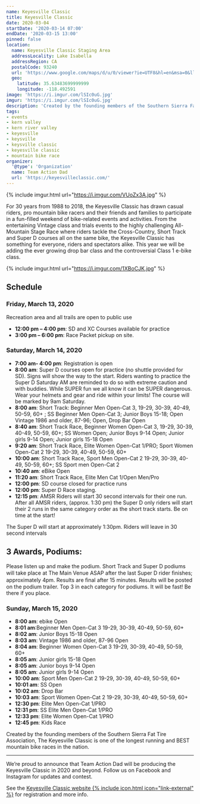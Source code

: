 ```yaml
---
name: Keyesville Classic
title: Keyesville Classic
date: 2020-03-04
startDate: '2020-03-14 07:00'
endDate: '2020-03-15 13:00'
pinned: false
location:
  name: Keyesville Classic Staging Area
  addressLocality: Lake Isabella
  addressRegion: CA
  postalCode: 93240
  url: 'https://www.google.com/maps/d/u/0/viewer?ie=UTF8&hl=en&msa=0&ll=35.63270900000002%2C-118.500295&spn=0.012208%2C0.018239&z=15&source=embed&mid=1DSImaGwK-soP5Yd7B_J_N0vB9l0'
  geo:
    latitude: 35.63483699999999
    longitude: -118.492591
image: 'https://i.imgur.com/lSIc0uG.jpg'
imgur: 'https://i.imgur.com/lSIc0uG.jpg'
description: 'Created by the founding members of the Southern Sierra Fat Tire Association, The Keyesville Classic is one of the longest running and BEST mountain bike races in the nation.'
tags:
- events
- kern valley
- kern river valley
- keyesville
- keysville
- keysville classic
- keyesville classic
- mountain bike race
organizer:
  '@type': 'Organization'
  name: Team Action Dad
  url: 'https://keyesvilleclassic.com/'
---
```

{% include imgur.html url="https://i.imgur.com/VUoZx3A.jpg" %}

For 30 years from 1988 to 2018, the Keyesville Classic has drawn casual riders,
pro mountain bike racers and their friends and families to participate in a fun-filled
weekend of bike-related events and activities. From the entertaining Vintage class
and trials events to the highly challenging All-Mountain Stage Race where riders
tackle the Cross-Country, Short Track and Super D courses all on the same bike,
the Keyesville Classic has something for everyone, riders and spectators alike.
This year we will be adding the ever growing drop bar class and the controversial
Class 1 e-bike class.

{% include imgur.html url="https://i.imgur.com/1XBoCJK.jpg" %}
## Schedule
### Friday, March 13, 2020
Recreation area and all trails are open to public use

- **12:00 pm – 4:00 pm**: SD and XC Courses available for practice
- **3:00 pm – 6:00 pm**: Race Packet pickup on site.

### Saturday, March 14, 2020
- **7:00 am- 4:00 pm**: Registration is open
- **8:00 am**: Super D courses open for practice (no shuttle provided for SD). Signs will show the way to the start. Riders wanting to practice the Super D Saturday AM are reminded to do so with extreme caution and with buddies. While SUPER fun we all know it can be SUPER dangerous. Wear your helmets and gear and ride within your limits! The course will be marked by 9am Saturday.
- **8:00 am**: Short Track: Beginner Men Open-Cat 3, 19-29, 30-39, 40-49, 50-59, 60+ ; SS Beginner Men Open-Cat 3; Junior Boys 15-18; Open Vintage 1986 and older, 87-96; Open, Drop Bar Open
- **8:40 am**: Short Track Race, Beginner Women Open-Cat 3, 19-29, 30-39, 40-49, 50-59, 60+; SS Women Open; Junior Boys 9-14 Open; Junior girls 9-14 Open; Junior girls 15-18 Open
- **9:20 am**: Short Track Race, Elite Women Open-Cat 1/PRO; Sport Women Open-Cat 2 19-29, 30-39, 40-49, 50-59, 60+
- **10:00 am**: Short Track Race, Sport Men Open-Cat 2 19-29, 30-39, 40-49, 50-59, 60+; SS Sport men Open-Cat 2
- **10:40 am**: eBike Open
- **11:20 am**: Short Track Race, Elite Men Cat 1/Open Men/Pro
- **12:00 pm**: SD course closed for practice runs
- **12:00 pm**: Super D Race staging.
- **12:15 pm**: AMSR Riders will start 30 second intervals for their one run.
After all AMSR riders, (approx. 1:30 pm) the Super D only riders will start their
2 runs  in the same category order as the short track starts. Be on time at the start!

The Super D will start at approximately 1:30pm. Riders will leave in 30 second intervals

## 3 Awards, Podiums:
Please listen up and make the podium. Short Track and Super D podiums will take
place at The Main Venue ASAP after the last Super D rider ﬁnishes; approximately
4pm. Results are ﬁnal after 15 minutes. Results will be posted on the podium trailer.
Top 3 in each category for podiums. It will be fast! Be there if you place.

### Sunday, March 15, 2020
- **8:00 am**: ebike Open
- **8:01 am**:Beginner Men Open-Cat 3 19-29, 30-39, 40-49, 50-59, 60+
- **8:02 am**: Junior Boys 15-18 Open
- **8:03 am**: Vintage 1986 and older, 87-96 Open
- **8:04 am**: Beginner Women Open-Cat 3 19-29, 30-39, 40-49, 50-59, 60+
- **8:05 am**: Junior girls 15-18 Open
- **8:05 am**: Junior boys 9-14 Open
- **8:05 am**: Junior girls 9-14 Open
- **10:00 am**: Sport Men Open-Cat 2 19-29, 30-39, 40-49, 50-59, 60+
- **10:01 am**: SS  Open
- **10:02 am**: Drop Bar
- **10:03 am**: Sport Women Open-Cat 2 19-29, 30-39, 40-49, 50-59, 60+
- **12:30 pm**: Elite Men Open-Cat 1/PRO
- **12:31 pm**: SS Elite Men Open-Cat 1/PRO
- **12:33 pm**: Elite Women Open-Cat 1/PRO
- **12:45 pm**: Kids Race

Created by the founding members of the Southern Sierra Fat Tire Association, The
Keyesville Classic is one of the longest running and BEST mountain bike races in the nation.
- - -
We’re proud to announce that Team Action Dad will be producing the Keyesville
Classic in 2020 and beyond. Follow us on Facebook and Instagram for updates and
contest.

See the [Keyesville Classic website {% include icon.html icon="link-external" %}](https://keyesvilleclassic.com/)
for registration and more info.
